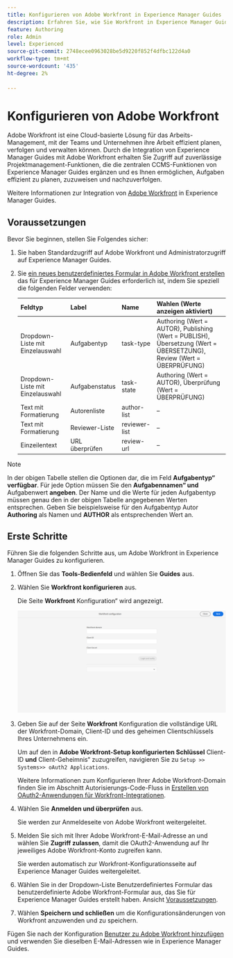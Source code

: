 ```yaml
---
title: Konfigurieren von Adobe Workfront in Experience Manager Guides
description: Erfahren Sie, wie Sie Workfront in Experience Manager Guides konfigurieren
feature: Authoring
role: Admin
level: Experienced
source-git-commit: 2748ecee0963028be5d9220f852f4dfbc122d4a0
workflow-type: tm+mt
source-wordcount: '435'
ht-degree: 2%

---
```


# Konfigurieren von Adobe Workfront

Adobe Workfront ist eine Cloud-basierte Lösung für das Arbeits-Management, mit der Teams und Unternehmen ihre Arbeit effizient planen, verfolgen und verwalten können. Durch die Integration von Experience Manager Guides mit Adobe Workfront erhalten Sie Zugriff auf zuverlässige Projektmanagement-Funktionen, die die zentralen CCMS-Funktionen von Experience Manager Guides ergänzen und es Ihnen ermöglichen, Aufgaben effizient zu planen, zuzuweisen und nachzuverfolgen.

Weitere Informationen zur Integration von [Adobe Workfront](../user-guide/workfront-integration.md) in Experience Manager Guides.

## Voraussetzungen

Bevor Sie beginnen, stellen Sie Folgendes sicher:

1. Sie haben Standardzugriff auf Adobe Workfront und Administratorzugriff auf Experience Manager Guides.
2. Sie [ein neues benutzerdefiniertes Formular in Adobe Workfront erstellen](https://experienceleague.adobe.com/en/docs/workfront/using/administration-and-setup/customize/custom-forms/design-a-form/design-a-form) das für Experience Manager Guides erforderlich ist, indem Sie speziell die folgenden Felder verwenden:

   | Feldtyp | Label | Name | Wahlen (Werte anzeigen aktiviert) |
   |------------|------|------|-------------------------------|
   | Dropdown-Liste mit Einzelauswahl | Aufgabentyp | task-type | Authoring (Wert = AUTOR), Publishing (Wert = PUBLISH), Übersetzung (Wert = ÜBERSETZUNG), Review (Wert = ÜBERPRÜFUNG) |
   | Dropdown-Liste mit Einzelauswahl | Aufgabenstatus | task-state | Authoring (Wert = AUTOR), Überprüfung (Wert = ÜBERPRÜFUNG) |
   | Text mit Formatierung | Autorenliste | author-list | – |
   | Text mit Formatierung | Reviewer-Liste | reviewer-list | – |
   | Einzeilentext | URL überprüfen | review-url | – |

>[!NOTE]
>
> In der obigen Tabelle stellen die Optionen dar, die im Feld **Aufgabentyp“ verfügbar**. Für jede Option müssen Sie den **Aufgabennamen“ und** Aufgabenwert **angeben**. Der Name und die Werte für jeden Aufgabentyp müssen genau den in der obigen Tabelle angegebenen Werten entsprechen. Geben Sie beispielsweise für den Aufgabentyp Autor **Authoring** als Namen und **AUTHOR** als entsprechenden Wert an.

## Erste Schritte

Führen Sie die folgenden Schritte aus, um Adobe Workfront in Experience Manager Guides zu konfigurieren.

1. Öffnen Sie das **Tools-Bedienfeld** und wählen Sie **Guides** aus.
2. Wählen Sie **Workfront konfigurieren** aus.

   Die Seite **Workfront** Konfiguration“ wird angezeigt.

   ![](assets/configure-workfront-page.png)

3. Geben Sie auf der Seite **Workfront** Konfiguration die vollständige URL der Workfront-Domain, Client-ID und des geheimen Clientschlüssels Ihres Unternehmens ein.

   Um auf den in **Adobe Workfront-Setup konfigurierten Schlüssel** Client-ID **und** Client-Geheimnis“ zuzugreifen, navigieren Sie zu `Setup >> Systems>> oAuth2 Applications`.

   Weitere Informationen zum Konfigurieren Ihrer Adobe Workfront-Domain finden Sie im Abschnitt Autorisierungs-Code-Fluss in [Erstellen von OAuth2-Anwendungen für Workfront-Integrationen](https://experienceleague.adobe.com/en/docs/workfront/using/administration-and-setup/configure-integrations/create-oauth-application#create-an-oauth2-application-using-user-credentials-authorization-code-flow).

4. Wählen Sie **Anmelden und überprüfen** aus.

   Sie werden zur Anmeldeseite von Adobe Workfront weitergeleitet.
5. Melden Sie sich mit Ihrer Adobe Workfront-E-Mail-Adresse an und wählen Sie **Zugriff zulassen**, damit die OAuth2-Anwendung auf Ihr jeweiliges Adobe Workfront-Konto zugreifen kann.

   Sie werden automatisch zur Workfront-Konfigurationsseite auf Experience Manager Guides weitergeleitet.

6. Wählen Sie in der Dropdown-Liste Benutzerdefiniertes Formular das benutzerdefinierte Adobe Workfront-Formular aus, das Sie für Experience Manager Guides erstellt haben. Ansicht [Voraussetzungen](#prerequisites).
7. Wählen **Speichern und schließen** um die Konfigurationsänderungen von Workfront anzuwenden und zu speichern.

Fügen Sie nach der Konfiguration [Benutzer zu Adobe Workfront hinzufügen](https://experienceleague.adobe.com/en/docs/workfront/using/administration-and-setup/add-users/create-manage-users/add-users) und verwenden Sie dieselben E-Mail-Adressen wie in Experience Manager Guides.



